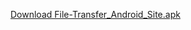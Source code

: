 [Download File-Transfer_Android_Site.apk](https://github.com/TickTackApps/File-Transfer-Android-Site/releases/download/v1.0/File-Transfer-Android-Site.apk)
